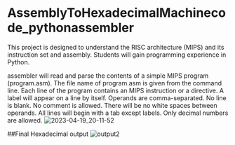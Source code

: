 # AssemblyToHexadecimalMachinecode_pythonassembler

This project is designed  to understand the RISC architecture (MIPS) and its instruction set and assembly. Students will gain programming experience in Python.

assembler will read and parse the contents of a simple MIPS program (program.asm). The file name of program.asm is given from the command line. Each line of the program contains an MIPS instruction or a directive. A label will appear on a line by itself. Operands are comma-separated. No line is blank. No comment is allowed. There will be no white spaces between operands. All lines will begin with a tab except labels. Only decimal numbers are allowed.
![2023-04-19_20-11-52](https://user-images.githubusercontent.com/35831574/233226067-1c21c499-5c8c-44f6-ac65-05d8edc236ff.png)



##Final Hexadecimal output
![output2](https://user-images.githubusercontent.com/35831574/233226068-cbd4986e-dcdf-4bc8-917c-328d6b0c7d4f.png)
